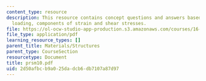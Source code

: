 ```yaml
---
content_type: resource
description: This resource contains concept questions and answers based on torsional
  loading, components of strain and shear stresses.
file: https://ol-ocw-studio-app-production.s3.amazonaws.com/courses/16-01-unified-engineering-i-ii-iii-iv-fall-2005-spring-2006/2d50afbcb9a025dadcb6db7107a87d97_prsm10.pdf
file_type: application/pdf
learning_resource_types: []
parent_title: Materials/Structures
parent_type: CourseSection
resourcetype: Document
title: prsm10.pdf
uid: 2d50afbc-b9a0-25da-dcb6-db7107a87d97
---
```

